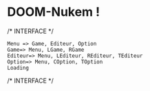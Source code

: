 # DOOM-Nukem !

/* 	INTERFACE 	*/

	Menu => Game, Editeur, Option
	Game=> Menu, LGame, RGame
	Editeur=> Menu, LEditeur, REditeur, TEditeur
	Option=> Menu, COption, TOption
	Loading

/*	 INTERFACE 	*/
